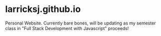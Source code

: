# larricksj.github.io

Personal Website. Currently bare bones, will be updating as my semester class in "Full Stack Development with Javascript" proceeds!
